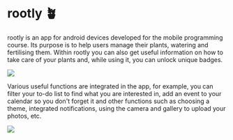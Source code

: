 # rootly 🪴
rootly is an app for android devices developed for the mobile programming course. Its purpose is to help users manage their plants, watering and fertilising them. Within rootly you can also get useful information on how to take care of your plants and, while using it, you can unlock unique badges. 

<img src="/Users/mirco/Developer/MOB24-Rootly/doc/mockup-1.png">

Various useful functions are integrated in the app, for example, you can filter your to-do list to find what you are interested in, add an event to your calendar so you don't forget it and other functions such as choosing a theme, integrated notifications, using the camera and gallery to upload your photos, etc.

<img src="/Users/mirco/Developer/MOB24-Rootly/doc/mockup-2.png">